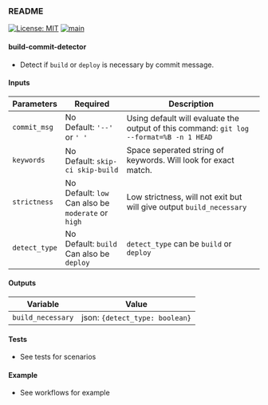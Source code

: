 ### README


[![License: MIT](https://img.shields.io/badge/License-MIT-yellow.svg)](https://opensource.org/licenses/MIT)
[![main](https://github.com/RakibFiha/build-commit-detector/actions/workflows/run_tests.yml/badge.svg)](https://github.com/RakibFiha/build-commit-detector/actions/workflows/run_tests.yml)

#### build-commit-detector

- Detect if `build` or `deploy` is necessary by commit message.

#### Inputs

|Parameters     |Required                                                      | Description                                                                             |
|---------------|--------------------------------------------------------------| ----------------------------------------------------------------------------------------|
| `commit_msg`  |No <br/> Default: `'--'` or `' '`                             | Using default will evaluate the output of this command: `git log --format=%B -n 1 HEAD` |
| `keywords`    |No <br/> Default: `skip-ci skip-build`                        | Space seperated string of keywords. Will look for exact match.                          |
| `strictness`  |No <br/> Default: `low` <br/> Can also be `moderate` or `high`| Low strictness, will not exit but will give output `build_necessary`                    |
| `detect_type` |No <br/> Default: `build` <br/> Can also be `deploy`          | `detect_type` can be `build` or `deploy`                                                |


#### Outputs

| Variable         | Value                               |
|------------------|-------------------------------------|
|`build_necessary` | json: `{detect_type: boolean}`      |


#### Tests

- See tests for scenarios


#### Example

- See workflows for example
